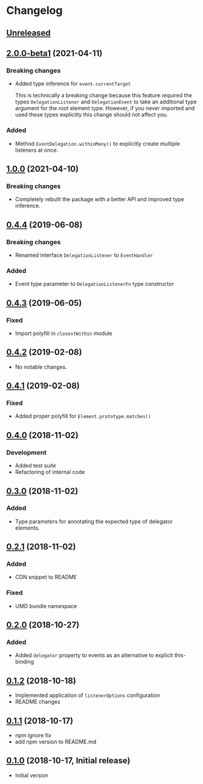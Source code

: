 # Changelog

## [Unreleased]

## [2.0.0-beta1] (2021-04-11)

### Breaking changes

- Added type inference for `event.currentTarget`

  This is technically a breaking change because this feature required the types `DelegationListener` and `DelegationEvent`
  to take an additional type argument for the root element type. However, if you never imported and used these types
  explicitly this change should not affect you.

### Added

- Method `EventDelegation.withinMany()` to explicitly create multiple listeners at once.

## [1.0.0] (2021-04-10)

### Breaking changes

- Completely rebuilt the package with a better API and improved type inference.

## [0.4.4] (2019-06-08)

### Breaking changes

- Renamed interface `DelegationListener` to `EventHandler`

### Added

- Event type parameter to `DelegationListenerFn` type constructor

## [0.4.3] (2019-06-05)

### Fixed

- Import polyfill in `closestWithin` module

## [0.4.2] (2019-02-08)

- No notable changes.

## [0.4.1] (2019-02-08)

### Fixed

- Added proper polyfill for `Element.prototype.matches()`

## [0.4.0] (2018-11-02)

### Development

- Added test suite
- Refactoring of internal code

## [0.3.0] (2018-11-02)

### Added

- Type parameters for annotating the expected type of delegator elements.

## [0.2.1] (2018-11-02)

### Added

- CDN snippet to README

### Fixed

- UMD bundle namespace

## [0.2.0] (2018-10-27)

### Added

- Added `delegator` property to events as an alternative to explicit this-binding

## [0.1.2] (2018-10-18)

- Implemented application of `listenerOptions` configuration
- README changes

## [0.1.1] (2018-10-17)

- npm ignore fix
- add npm version to README.md

## [0.1.0] (2018-10-17, Initial release)

- Initial version

[Unreleased]: https://github.com/JJWesterkamp/event-delegation/compare/v2.0.0-beta1...HEAD
[2.0.0-beta1]: https://github.com/JJWesterkamp/event-delegation/compare/v1.0.0...v2.0.0-beta1
[1.0.0]: https://github.com/JJWesterkamp/event-delegation/compare/v0.4.4...v1.0.0
[0.4.4]: https://github.com/JJWesterkamp/event-delegation/compare/v0.4.3...v0.4.4
[0.4.3]: https://github.com/JJWesterkamp/event-delegation/compare/v0.4.2...v0.4.3
[0.4.2]: https://github.com/JJWesterkamp/event-delegation/compare/v0.4.1...v0.4.2
[0.4.1]: https://github.com/JJWesterkamp/event-delegation/compare/v0.4.0...v0.4.1
[0.4.0]: https://github.com/JJWesterkamp/event-delegation/compare/v0.3.0...v0.4.0
[0.3.0]: https://github.com/JJWesterkamp/event-delegation/compare/v0.2.1...v0.3.0
[0.2.1]: https://github.com/JJWesterkamp/event-delegation/compare/v0.2.0...v0.2.1
[0.2.0]: https://github.com/JJWesterkamp/event-delegation/compare/v0.1.2...v0.2.0
[0.1.2]: https://github.com/JJWesterkamp/event-delegation/compare/v0.1.1...v0.1.2
[0.1.1]: https://github.com/JJWesterkamp/event-delegation/compare/v0.1.0...v0.1.1
[0.1.0]: https://github.com/JJWesterkamp/event-delegation/tree/v0.1.0
